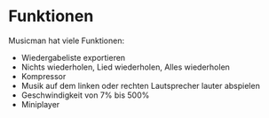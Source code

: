 # Funktionen
Musicman hat viele Funktionen:
* Wiedergabeliste exportieren
* Nichts wiederholen, Lied wiederholen, Alles wiederholen
* Kompressor
* Musik auf dem linken oder rechten Lautsprecher lauter abspielen
* Geschwindigkeit von 7% bis 500%
* Miniplayer
